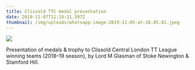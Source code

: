 ```yaml
---
title: Clissold TTC medal presentation
date: 2019-11-07T11:18:11.597Z
thumbnail: /img/uploads/whatsapp-image-2019-11-05-at-10.05.01.jpeg
---
```

![](/img/uploads/whatsapp-image-2019-11-05-at-10.05.01.jpeg)

Presentation of medals & trophy to Clissold Central London TT League winning teams (2018–19 season), by Lord M Glasman of Stoke Newington & Stamford Hill.
